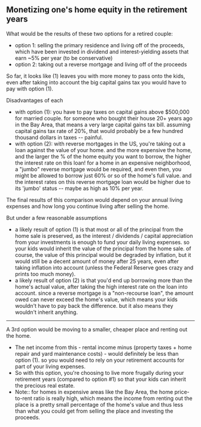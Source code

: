 ## Monetizing one's home equity in the retirement years

What would be the results of these two options for a retired couple:
- option 1: selling the primary residence and living off of the proceeds, which have been invested in dividend and interest-yielding assets that earn ~5% per year (to be conservative)
- option 2: taking out a reverse mortgage and living off of the proceeds

So far, it looks like (1) leaves you with more money to pass onto the kids, even after taking into account the big capital gains tax you would have to pay with option (1).

Disadvantages of each
- with option (1): you have to pay taxes on capital gains above $500,000 for married couple. for someone who bought their house 20+ years ago in the Bay Area, that means a very large capital gains tax bill. assuming capital gains tax rate of 20%, that would probably be a few hundred thousand dollars in taxes -- painful. 
- with option (2): with reverse mortgages in the US, you're taking out a loan against the value of your home. and the more expensive the home, and the larger the % of the home equity you want to borrow, the higher the interest rate on this loan! for a home in an expensive neighborhood, a "jumbo" reverse mortgage would be required, and even then, you might be allowed to borrow just 60% or so of the home's full value. and the interest rates on this reverse mortgage loan would be higher due to its 'jumbo' status -- maybe as high as 10% per year.

The final results of this comparison would depend on your annual living expenses and how long you continue living after selling the home.

But under a few reasonable assumptions
- a likely result of option (1) is that most or all of the principal from the home sale is preserved, as the interest / dividends / capital appreciation from your investments is enough to fund your daily living expenses. so your kids would inherit the value of the principal from the home sale. of course, the value of this principal would be degraded by inflation, but it would still be a decent amount of money after 25 years, even after taking inflation into account (unless the Federal Reserve goes crazy and prints too much money). 
- a likely result of option (2) is that you'd end up borrowing more than the home's actual value, after taking the high interest rate on the loan into account. since a reverse mortgage is a "non-recourse loan", the amount owed can never exceed the home's value, which means your kids wouldn't have to pay back the difference. but it also means they wouldn't inherit anything.

---

A 3rd option would be moving to a smaller, cheaper place and renting out the home.
- The net income from this - rental income minus (property taxes + home repair and yard maintenance costs) - would definitely be less than option (1). so you would need to rely on your retirement accounts for part of your living expenses. 
- So with this option, you're choosing to live more frugally during your retirement years (compared to option #1) so that your kids can inherit the precious real estate.
- Note:: for homes in expensive areas like the Bay Area, the home price-to-rent ratio is really high, which means the income from renting out the place is a pretty small percentage of the home's value and thus less than what you could get from selling the place and investing the proceeds.
